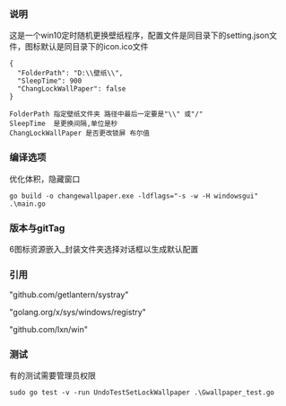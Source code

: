### 说明
这是一个win10定时随机更换壁纸程序，配置文件是同目录下的setting.json文件，图标默认是同目录下的icon.ico文件

```
{
  "FolderPath": "D:\\壁纸\\",
  "SleepTime": 900
  "ChangLockWallPaper": false
}

FolderPath 指定壁纸文件夹 路径中最后一定要是"\\" 或"/"
SleepTime  是更换间隔,单位是秒
ChangLockWallPaper 是否更改锁屏 布尔值
```

### 编译选项
优化体积，隐藏窗口
```shell
go build -o changewallpaper.exe -ldflags="-s -w -H windowsgui" .\main.go
```

### 版本与gitTag
6图标资源嵌入_封装文件夹选择对话框以生成默认配置


### 引用
"github.com/getlantern/systray"

"golang.org/x/sys/windows/registry"

"github.com/lxn/win"

### 测试
有的测试需要管理员权限

`sudo go test -v -run UndoTestSetLockWallpaper .\Gwallpaper_test.go`
